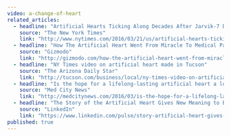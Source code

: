 ```yaml
---
video: a-change-of-heart
related_articles:
  - headline: "Artificial Hearts Ticking Along Decades After Jarvik-7 Debate"
    source: "The New York Times"
    link: "http://www.nytimes.com/2016/03/21/us/artificial-hearts-ticking-along-decades-after-jarvik-7-debate.html?rref=collection%2Fcolumn%2Fretro-report&action=click&contentCollection=us&region=stream&module=stream_unit&version=latest&contentPlacement=1&pgtype=collection"
  - headline: "How The Artificial Heart Went From Miracle To Medical Pariah And Back Again"
    source: "Gizmodo"
    link: "http://gizmodo.com/how-the-artificial-heart-went-from-miracle-to-medical-p-1766037062"
  - headline: "NY Times video on artificial heart made in Tucson"
    source: "The Arizona Daily Star"
    link: "http://tucson.com/business/local/ny-times-video-on-artificial-heart-made-in-tucson/article_e19a897e-efa9-11e5-8fc6-bbdda2720097.html"
  - headline: "Is the hope for a lifelong-lasting artificial heart a lost cause after previous failed attempts?"
    source: "Med City News"
    link: "http://medcitynews.com/2016/03/is-the-hope-for-a-lifelong-lasting-artificial-heart-a-lost-cause-after-previous-failed-attempts/"
  - headline: "The Story of the Artificial Heart Gives New Meaning to Being on The Bleeding Edge of Technology"
    source: "LinkedIn"
    link: "https://www.linkedin.com/pulse/story-artificial-heart-gives-new-meaning-being-bleeding-tammy-sachs?trk=hp-feed-article-title-like"
published: true
---
```


